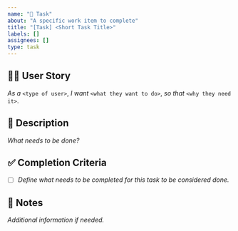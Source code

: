 ```yaml
---
name: "📌 Task"
about: "A specific work item to complete"
title: "[Task] <Short Task Title>"
labels: []
assignees: []
type: task
---
```


## 🧑‍💻 User Story
<!-- might not be necessary... -->
_As a_ `<type of user>`, _I want_ `<what they want to do>`,  _so that_ `<why they need it>`.

## 🎯 Description
_What needs to be done?_

## ✅ Completion Criteria
- [ ] _Define what needs to be completed for this task to be considered done._

## 📝 Notes
_Additional information if needed._

